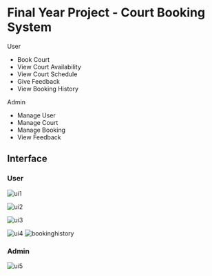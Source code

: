 # **Final Year Project - Court Booking System**

User
- Book Court
- View Court Availability
- View Court Schedule
- Give Feedback
- View Booking History

Admin
- Manage User
- Manage Court
- Manage Booking
- View Feedback

## **Interface**

### User
![ui1](https://user-images.githubusercontent.com/74654331/178047996-604e1561-8bfe-4b7b-b5c7-788edd98079f.jpg) 

![ui2](https://user-images.githubusercontent.com/74654331/178048917-0bb8647b-088c-4ee6-9592-b8f4eb62017c.jpg)

![ui3](https://user-images.githubusercontent.com/74654331/178048955-384202a0-6de5-4555-b8b2-80c180ae6109.jpg)

![ui4](https://user-images.githubusercontent.com/74654331/178048988-7f64510b-5763-4fc5-8e91-d38c5e281890.jpg) ![bookinghistory](https://user-images.githubusercontent.com/74654331/178049042-a45781f5-1abd-4071-a453-b6a1701c10ac.PNG)


### Admin

![ui5](https://user-images.githubusercontent.com/74654331/178049118-09e91955-d45a-4961-8ef5-0019c6e5f142.jpg)
